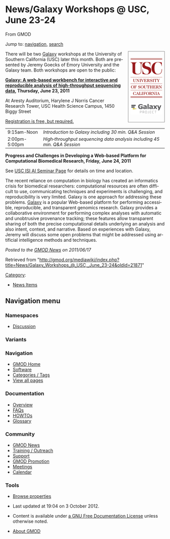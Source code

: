 <div id="mw-page-base" class="noprint">

</div>

<div id="mw-head-base" class="noprint">

</div>

<div id="content" class="mw-body" role="main">

<span id="top"></span>

<div id="mw-js-message" style="display:none;">

</div>



# <span dir="auto">News/Galaxy Workshops @ USC, June 23-24</span>

<div id="bodyContent">

<div id="siteSub">

From GMOD

</div>

<div id="contentSub">

</div>

<div id="jump-to-nav" class="mw-jump">

Jump to: [navigation](#mw-navigation), [search](#p-search)

</div>

<div id="mw-content-text" class="mw-content-ltr" lang="en" dir="ltr">

<div style="float: right; margin: 0 0 1em 1em; border: 1px solid gray; padding: 0.5em;">

<a href="../File:USC_logo.png" class="image"
title="Galaxy Workshops at University of Southern California"><img
src="../../mediawiki/images/thumb/1/13/USC_logo.png/100px-USC_logo.png"
srcset="../../mediawiki/images/thumb/1/13/USC_logo.png/150px-USC_logo.png 1.5x, ../../mediawiki/images/thumb/1/13/USC_logo.png/200px-USC_logo.png 2x"
width="100" height="125"
alt="Galaxy Workshops at University of Southern California" /></a>  
  
<a href="../File:GalaxyLogoBigger.png" class="image"
title="Galaxy Workshops at University of Southern California"><img
src="../../mediawiki/images/thumb/c/c7/GalaxyLogoBigger.png/100px-GalaxyLogoBigger.png"
srcset="../../mediawiki/images/thumb/c/c7/GalaxyLogoBigger.png/150px-GalaxyLogoBigger.png 1.5x, ../../mediawiki/images/thumb/c/c7/GalaxyLogoBigger.png/200px-GalaxyLogoBigger.png 2x"
width="100" height="35"
alt="Galaxy Workshops at University of Southern California" /></a>

</div>

There will be two [Galaxy](../Galaxy.1 "Galaxy") workshops at the
University of Southern California (USC) later this month. Both are
presented by Jeremy Goecks of Emory University and the Galaxy team. Both
workshops are open to the public:

**<a href="https://uschsl.qualtrics.com/SE/?SID=SV_bDaxnZwEfrfk1BG"
class="external text" rel="nofollow">Galaxy: A web‐based workbench for
interactive and reproducible analysis of high‐throughput sequencing
data</a>, Thursday, June 23, 2011**

At Aresty Auditorium, Harylene J Norris Cancer Research Tower, USC
Health Science Campus, 1450 Biggy Street

<a href="https://uschsl.qualtrics.com/SE/?SID=SV_bDaxnZwEfrfk1BG"
class="external text" rel="nofollow">Registration is free, but
required.</a>

|  |  |
|----|----|
| 9:15am-Noon | *Introduction to Galaxy including 30 min. Q&A Session* |
| 2:00pm-5:00pm | *High‐throughput sequencing data analysis including 45 min. Q&A Session* |

**Progress and Challenges in Developing a Web-based Platform for
Computational Biomedical Research, Friday, June 24, 2011**

See <a
href="http://ai.isi.edu/index.php?module=seminars/index&amp;submodule=seminars/upcoming"
class="external text" rel="nofollow">USC ISI AI Seminar Page</a> for
details on time and location.

The recent reliance on computation in biology has created an informatics
crisis for biomedical researchers: computational resources are often
difficult to use, communicating techniques and experiments is
challenging, and reproducibility is very limited. Galaxy is one approach
for addressing these problems.
<a href="http://usegalaxy.org" class="external text"
rel="nofollow">Galaxy</a> is a popular Web-based platform for performing
accessible, reproducible, and transparent genomics research. Galaxy
provides a collaborative environment for performing complex analyses
with automatic and unobtrusive provenance tracking; these features allow
transparent sharing of both the precise computational details underlying
an analysis and also intent, context, and narrative. Based on
experiences with Galaxy, Jeremy will discuss some open problems that
might be addressed using artificial intelligence methods and techniques.

  

<div class="newsfooter">

*Posted to the [GMOD News](../GMOD_News "GMOD News") on 2011/06/17*

</div>

</div>

<div class="printfooter">

Retrieved from
"<http://gmod.org/mediawiki/index.php?title=News/Galaxy_Workshops_@_USC,_June_23-24&oldid=21871>"

</div>

<div id="catlinks" class="catlinks">

<div id="mw-normal-catlinks" class="mw-normal-catlinks">

[Category](../Special:Categories "Special:Categories"):

- [News Items](../Category%3ANews_Items "Category%3ANews Items")

</div>

</div>

<div class="visualClear">

</div>

</div>

</div>

<div id="mw-navigation">

## Navigation menu

<div id="mw-head">



<div id="left-navigation">

<div id="p-namespaces" class="vectorTabs" role="navigation"
aria-labelledby="p-namespaces-label">

### Namespaces


- <span id="ca-talk"><a
  href="http://gmod.org/mediawiki/index.php?title=Talk:News/Galaxy_Workshops_@_USC,_June_23-24&amp;action=edit&amp;redlink=1"
  accesskey="t"
  title="Discussion about the content page [t]">Discussion</a></span>

</div>

<div id="p-variants" class="vectorMenu emptyPortlet" role="navigation"
aria-labelledby="p-variants-label">

### 

### Variants[](#)

<div class="menu">

</div>

</div>

</div>





</div>

</div>

</div>

<div id="mw-panel">

<div id="p-logo" role="banner">

<a href="../Main_Page"
style="background-image: url(../../images/GMOD-cogs.png);"
title="Visit the main page"></a>

</div>

<div id="p-Navigation" class="portal" role="navigation"
aria-labelledby="p-Navigation-label">

### Navigation

<div class="body">

- <span id="n-GMOD-Home">[GMOD Home](../Main_Page)</span>
- <span id="n-Software">[Software](../GMOD_Components)</span>
- <span id="n-Categories-.2F-Tags">[Categories /
  Tags](../Categories)</span>
- <span id="n-View-all-pages">[View all
  pages](../Special:AllPages)</span>

</div>

</div>

<div id="p-Documentation" class="portal" role="navigation"
aria-labelledby="p-Documentation-label">

### Documentation

<div class="body">

- <span id="n-Overview">[Overview](../Overview)</span>
- <span id="n-FAQs">[FAQs](../Category%3AFAQ)</span>
- <span id="n-HOWTOs">[HOWTOs](../Category%3AHOWTO)</span>
- <span id="n-Glossary">[Glossary](../Glossary)</span>

</div>

</div>

<div id="p-Community" class="portal" role="navigation"
aria-labelledby="p-Community-label">

### Community

<div class="body">

- <span id="n-GMOD-News">[GMOD News](../GMOD_News)</span>
- <span id="n-Training-.2F-Outreach">[Training /
  Outreach](../Training_and_Outreach)</span>
- <span id="n-Support">[Support](../Support)</span>
- <span id="n-GMOD-Promotion">[GMOD Promotion](../GMOD_Promotion)</span>
- <span id="n-Meetings">[Meetings](../Meetings)</span>
- <span id="n-Calendar">[Calendar](../Calendar)</span>

</div>

</div>

<div id="p-tb" class="portal" role="navigation"
aria-labelledby="p-tb-label">

### Tools

<div class="body">


- <span id="t-smwbrowselink"><a href="../Special%3ABrowse/News-2FGalaxy_Workshops_@_USC,_June_23-2D24"
  rel="smw-browse">Browse properties</a></span>


</div>

</div>

</div>

</div>

<div id="footer" role="contentinfo">

- <span id="footer-info-lastmod">Last updated at 19:04 on 3 October
  2012.</span>
<!-- - <span id="footer-info-viewcount">18,321 page views.</span> -->
- <span id="footer-info-copyright">Content is available under
  <a href="http://www.gnu.org/licenses/fdl-1.3.html" class="external"
  rel="nofollow">a GNU Free Documentation License</a> unless otherwise
  noted.</span>

<!-- -->

- <span id="footer-places-about">[About
  GMOD](../GMOD:About "GMOD:About")</span>

<!-- -->






</div>
